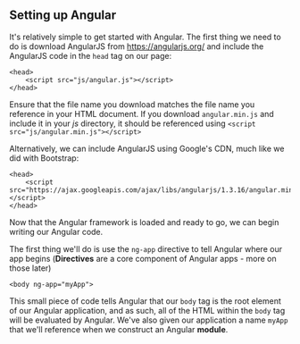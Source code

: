 <!-- Importing Angular into each module until changes to portal have been made -->
<script src="https://ajax.googleapis.com/ajax/libs/angularjs/1.4.0/angular.js"></script>







<section class="module-section" name="Setting Up Angular">&nbsp;</section>

## Setting up Angular

It's relatively simple to get started with Angular. The first thing we need to do is download AngularJS from <a href="https://angularjs.org" target="_blank">https://angularjs.org/</a> and include the AngularJS code in the `head` tag on our page:

    <head>
    	<script src="js/angular.js"></script>
    </head>


<div class="alert alert-info">
Ensure that the file name you download matches the file name you reference in your HTML document. If you download <code>angular.min.js</code> and include it in your <em>js</em> directory, it should be referenced using <code class="html">&lt;script src="js/angular.min.js"&gt;&lt;/script&gt;</code>
</div>

Alternatively, we can include AngularJS using Google's CDN, much like we did with Bootstrap:

    <head>
    	<script src="https://ajax.googleapis.com/ajax/libs/angularjs/1.3.16/angular.min.js"></script>
    </head>


Now that the Angular framework is loaded and ready to go, we can begin writing our Angular code.

The first thing we'll do is use the `ng-app` directive to tell Angular where our app begins (**Directives** are a core component of Angular apps - more on those later)

    <body ng-app="myApp">


This small piece of code tells Angular that our `body` tag is the root element of our Angular application, and as such, all of the HTML within the `body` tag will be evaluated by Angular. We've also given our application a name `myApp` that we'll reference when we construct an Angular **module**.


